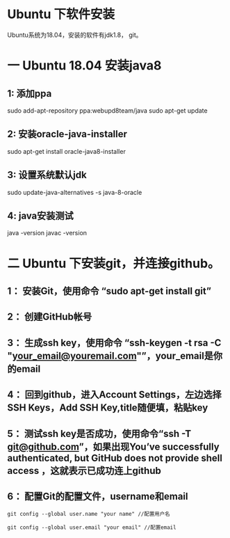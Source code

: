 # Ubuntu 下软件安装
Ubuntu系统为18.04，安装的软件有jdk1.8， git。


# 一 Ubuntu 18.04 安装java8
## 1: 添加ppa

sudo add-apt-repository ppa:webupd8team/java
sudo apt-get update

## 2: 安装oracle-java-installer

sudo apt-get install oracle-java8-installer
## 3: 设置系统默认jdk

sudo update-java-alternatives -s java-8-oracle

## 4: java安装测试

java -version
javac -version

# 二 Ubuntu 下安装git，并连接github。
## 1： 安装Git，使用命令 “sudo apt-get install git”

## 2： 创建GitHub帐号

## 3： 生成ssh key，使用命令 “ssh-keygen -t rsa -C "your_email@youremail.com"”，your_email是你的email

## 4： 回到github，进入Account Settings，左边选择SSH Keys，Add SSH Key,title随便填，粘贴key

## 5： 测试ssh key是否成功，使用命令“ssh -T git@github.com”，如果出现You’ve successfully authenticated, but GitHub does not provide shell access ，这就表示已成功连上github

## 6： 配置Git的配置文件，username和email
````
git config --global user.name "your name" //配置用户名

git config --global user.email "your email" //配置email
````

